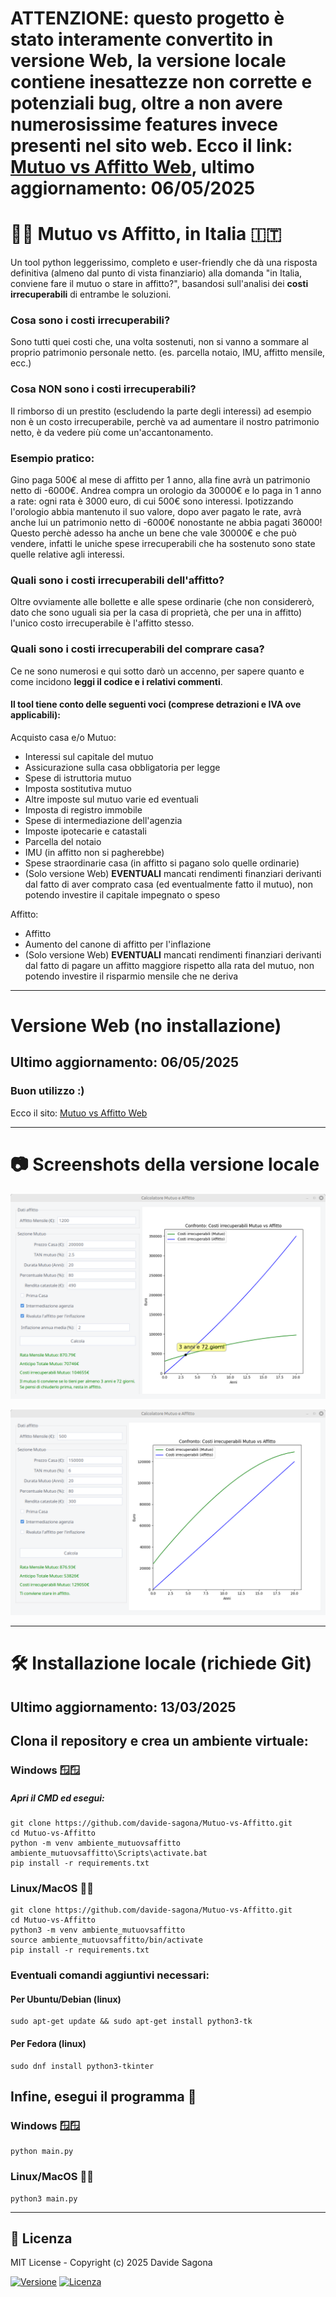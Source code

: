 # ATTENZIONE: questo progetto è stato interamente convertito in versione Web, la versione locale contiene inesattezze non corrette e potenziali bug, oltre a non avere numerosissime features invece presenti nel sito web. Ecco il link: [Mutuo vs Affitto Web](https://3eurotools.it), ultimo aggiornamento: 06/05/2025

🏡💸 Mutuo vs Affitto, in Italia 🇮🇹
===================
Un tool python leggerissimo, completo e user-friendly che dà una risposta definitiva (almeno dal punto di vista finanziario) alla domanda "in Italia, conviene fare il mutuo o stare in affitto?", basandosi sull'analisi dei **costi irrecuperabili** di entrambe le soluzioni.
### Cosa sono i costi irrecuperabili?

Sono tutti quei costi che, una volta sostenuti, non si vanno a sommare al proprio patrimonio personale netto. (es. parcella notaio, IMU, affitto mensile, ecc.)

### Cosa NON sono i costi irrecuperabili?
Il rimborso di un prestito (escludendo la parte degli interessi) ad esempio non è un costo irrecuperabile, perchè va ad aumentare il nostro patrimonio netto, è da vedere più come un'accantonamento.
### Esempio pratico:
Gino paga 500€ al mese di affitto per 1 anno, alla fine avrà un patrimonio netto di -6000€. Andrea compra un orologio da 30000€ e lo paga in 1 anno a rate: ogni rata è 3000 euro, di cui 500€ sono interessi. Ipotizzando l'orologio abbia mantenuto il suo valore, dopo aver pagato le rate, avrà anche lui un patrimonio netto di -6000€ nonostante ne abbia pagati 36000! Questo perchè adesso ha anche un bene che vale 30000€ e che può vendere, infatti le uniche spese irrecuperabili che ha sostenuto sono state quelle relative agli interessi.
### Quali sono i costi irrecuperabili dell'affitto?
Oltre ovviamente alle bollette e alle spese ordinarie (che non considererò, dato che sono uguali sia per la casa di proprietà, che per una in affitto) l'unico costo irrecuperabile è l'affitto stesso.

### Quali sono i costi irrecuperabili del comprare casa?
Ce ne sono numerosi e qui sotto darò un accenno, per sapere quanto e come incidono **leggi il codice e i relativi commenti**.

#### Il tool tiene conto delle seguenti voci (comprese detrazioni e IVA ove applicabili):

Acquisto casa e/o Mutuo:
- Interessi sul capitale del mutuo
- Assicurazione sulla casa obbligatoria per legge
- Spese di istruttoria mutuo
- Imposta sostitutiva mutuo
- Altre imposte sul mutuo varie ed eventuali
- Imposta di registro immobile
- Spese di intermediazione dell'agenzia
- Imposte ipotecarie e catastali
- Parcella del notaio
- IMU (in affitto non si pagherebbe)
- Spese straordinarie casa (in affitto si pagano solo quelle ordinarie)
- (Solo versione Web) **EVENTUALI** mancati rendimenti finanziari derivanti dal fatto di aver comprato casa (ed eventualmente fatto il mutuo), non potendo investire il capitale impegnato o speso

Affitto:
- Affitto
- Aumento del canone di affitto per l'inflazione
- (Solo versione Web) **EVENTUALI** mancati rendimenti finanziari derivanti dal fatto di pagare un affitto maggiore rispetto alla rata del mutuo, non potendo investire il risparmio mensile che ne deriva
* * *

# Versione Web (no installazione)
## Ultimo aggiornamento: 06/05/2025
### Buon utilizzo :)

Ecco il sito: [Mutuo vs Affitto Web](https://3eurotools.it)

***
# 📷 Screenshots della versione locale
![Interfaccia grafica (GUI) 1](/immagini/imm1.png)

![Interfaccia grafica (GUI) 2](/immagini/imm2.png)

***
# 🛠️ Installazione locale (richiede Git)
## Ultimo aggiornamento: 13/03/2025

## Clona il repository e crea un ambiente virtuale:
### Windows 🪟🪟
##### Apri il CMD ed esegui:
    git clone https://github.com/davide-sagona/Mutuo-vs-Affitto.git
    cd Mutuo-vs-Affitto
    python -m venv ambiente_mutuovsaffitto
    ambiente_mutuovsaffitto\Scripts\activate.bat
    pip install -r requirements.txt

### Linux/MacOS 🐧🍏
    git clone https://github.com/davide-sagona/Mutuo-vs-Affitto.git
    cd Mutuo-vs-Affitto
    python3 -m venv ambiente_mutuovsaffitto
    source ambiente_mutuovsaffitto/bin/activate
    pip install -r requirements.txt

### Eventuali comandi aggiuntivi necessari:
#### Per Ubuntu/Debian (linux)
    sudo apt-get update && sudo apt-get install python3-tk 

#### Per Fedora (linux)
    sudo dnf install python3-tkinter
    
## Infine, esegui il programma 🚀
### Windows 🪟🪟
    python main.py
    
### Linux/MacOS 🐧🍏
    python3 main.py

***
📜 Licenza
----------

MIT License - Copyright (c) 2025 Davide Sagona

[![Versione](https://img.shields.io/badge/Versione-0.7_beta-green)](https://github.com/davidesagona/Mutuo-vs-Affitto) [![Licenza](https://img.shields.io/badge/Licenza-MIT-blue)](LICENSE)
